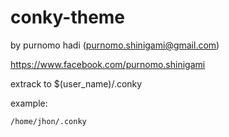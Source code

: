 # conky-theme

by purnomo hadi (purnomo.shinigami@gmail.com)

https://www.facebook.com/purnomo.shinigami

extrack to $(user_name)/.conky

example:

	/home/jhon/.conky

